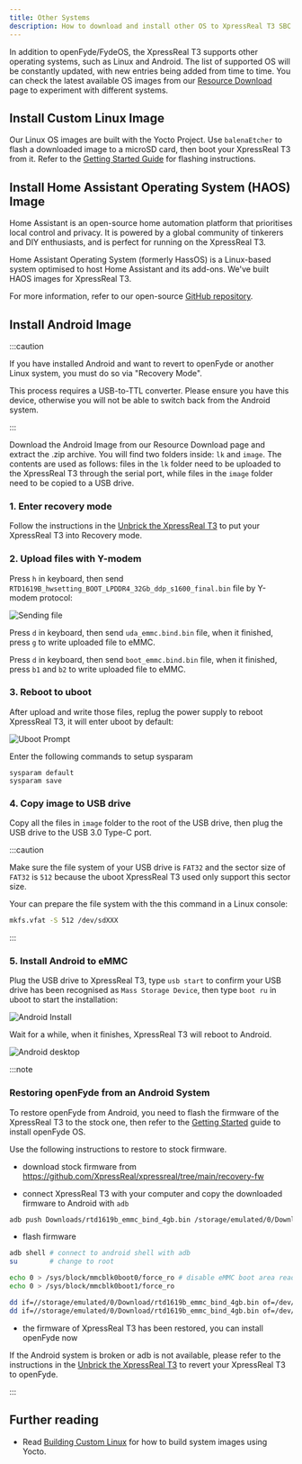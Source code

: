 ```yaml
---
title: Other Systems
description: How to download and install other OS to XpressReal T3 SBC.
---
```


In addition to openFyde/FydeOS, the XpressReal T3 supports other operating systems, such as Linux and Android. The list of supported OS will be constantly updated, with new entries being added from time to time. You can check the latest available OS images from our [Resource Download](/reference/resource-download/) page to experiment with different systems.

## Install Custom Linux Image

Our Linux OS images are built with the Yocto Project. Use `balenaEtcher` to flash a downloaded image to a microSD card, then boot your XpressReal T3 from it.
Refer to the [Getting Started Guide](/guides/getting-started/) for flashing instructions.

## Install Home Assistant Operating System (HAOS) Image

Home Assistant is an open-source home automation platform that prioritises local control and privacy. It is powered by a global community of tinkerers and DIY enthusiasts, and is perfect for running on the XpressReal T3.

Home Assistant Operating System (formerly HassOS) is a Linux-based system optimised to host Home Assistant and its add-ons. We've built HAOS images for XpressReal T3.

For more information, refer to our open-source [GitHub repository](https://github.com/XpressReal/Home-Assistant-Operating-System).

## Install Android Image

:::caution

If you have installed Android and want to revert to openFyde or another Linux system, you must do so via "Recovery Mode". 

This process requires a USB-to-TTL converter. Please ensure you have this device, otherwise you will not be able to switch back from the Android system.

:::

Download the Android Image from our Resource Download page and extract the .zip archive. 
You will find two folders inside: `lk` and `image`. The contents are used as follows: 
files in the `lk` folder need to be uploaded to the XpressReal T3 through the serial port, 
while files in the `image` folder need to be copied to a USB drive.

### 1. Enter recovery mode

Follow the instructions in the [Unbrick the XpressReal T3](/guides/unbrick) to put your XpressReal T3 into Recovery mode.

### 2. Upload files with Y-modem

Press `h` in keyboard, then send `RTD1619B_hwsetting_BOOT_LPDDR4_32Gb_ddp_s1600_final.bin` file by Y-modem protocol:

![Sending file](../../../assets/android/y-modem-send.webp)

Press `d` in keyboard, then send `uda_emmc.bind.bin` file, when it finished, press `g` to write uploaded file to eMMC.

Press `d` in keyboard, then send `boot_emmc.bind.bin` file, when it finished, press `b1` and `b2` to write uploaded file to eMMC.

### 3. Reboot to uboot

After upload and write those files, replug the power supply to reboot XpressReal T3, it will enter uboot by default:

![Uboot Prompt](../../../assets/android/uboot-prompt.webp)

Enter the following commands to setup sysparam

```
sysparam default
sysparam save
```

### 4. Copy image to USB drive

Copy all the files in `image` folder to the root of the USB drive, then plug the USB drive to the USB 3.0 Type-C port.

:::caution

Make sure the file system of your USB drive is `FAT32` and the sector size of `FAT32` is `512` because
the uboot XpressReal T3 used only support this sector size.

Your can prepare the file system with the this command in a Linux console:
```bash
mkfs.vfat -S 512 /dev/sdXXX
```

:::

### 5. Install Android to eMMC

Plug the USB drive to XpressReal T3, type `usb start` to confirm your USB drive has been recognised as `Mass Storage Device`,
then type `boot ru` in uboot to start the installation:

![Android Install](../../../assets/android/android-install.webp)

Wait for a while, when it finishes, XpressReal T3 will reboot to Android.

![Android desktop](../../../assets/android/android-desktop.webp)

:::note

### Restoring openFyde from an Android System

To restore openFyde from Android, you need to flash the firmware of the XpressReal T3 to the stock one, 
then refer to the [Getting Started](/guides/getting-started) guide to install openFyde OS.

Use the following instructions to restore to stock firmware.

* download stock firmware from https://github.com/XpressReal/xpressreal/tree/main/recovery-fw

* connect XpressReal T3 with your computer and copy the downloaded firmware to Android with `adb`

```bash
adb push Downloads/rtd1619b_emmc_bind_4gb.bin /storage/emulated/0/Download/rtd1619b_emmc_bind_4gb.bin
```

* flash firmware

```bash
adb shell # connect to android shell with adb
su        # change to root

echo 0 > /sys/block/mmcblk0boot0/force_ro # disable eMMC boot area read-only
echo 0 > /sys/block/mmcblk0boot1/force_ro

dd if=//storage/emulated/0/Download/rtd1619b_emmc_bind_4gb.bin of=/dev/block/mmcblk0boot0 bs=4096 # flash firmware
dd if=//storage/emulated/0/Download/rtd1619b_emmc_bind_4gb.bin of=/dev/block/mmcblk0boot1 bs=4096
```

* the firmware of XpressReal T3 has been restored, you can install openFyde now

If the Android system is broken or adb is not available, please refer to the instructions in the [Unbrick the XpressReal T3](/guides/unbrick) to revert your XpressReal T3 to openFyde.

:::

## Further reading

- Read [Building Custom Linux](/guides/building-yocto) for how to build system images using Yocto.